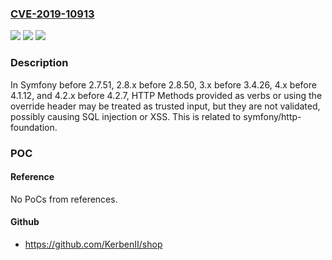 ### [CVE-2019-10913](https://cve.mitre.org/cgi-bin/cvename.cgi?name=CVE-2019-10913)
![](https://img.shields.io/static/v1?label=Product&message=n%2Fa&color=blue)
![](https://img.shields.io/static/v1?label=Version&message=n%2Fa&color=blue)
![](https://img.shields.io/static/v1?label=Vulnerability&message=n%2Fa&color=brighgreen)

### Description

In Symfony before 2.7.51, 2.8.x before 2.8.50, 3.x before 3.4.26, 4.x before 4.1.12, and 4.2.x before 4.2.7, HTTP Methods provided as verbs or using the override header may be treated as trusted input, but they are not validated, possibly causing SQL injection or XSS. This is related to symfony/http-foundation.

### POC

#### Reference
No PoCs from references.

#### Github
- https://github.com/KerbenII/shop

